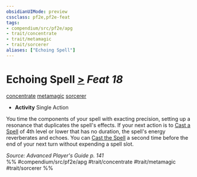 ```yaml
---
obsidianUIMode: preview
cssclass: pf2e,pf2e-feat
tags:
- compendium/src/pf2e/apg
- trait/concentrate
- trait/metamagic
- trait/sorcerer
aliases: ["Echoing Spell"]
---
```

# Echoing Spell  [>](../../rules/core-rulebook/chapter-9-playing-the-game.md#Actions "Single Action") *Feat 18*  
[concentrate](../../rules/traits/concentrate.md)  [metamagic](../../rules/traits/metamagic.md)  [sorcerer](../../rules/traits/sorcerer.md)  

- **Activity** Single Action

You time the components of your spell with exacting precision, setting up a resonance that duplicates the spell's effects. If your next action is to [Cast a Spell](../../rules/actions/cast-a-spell.md) of 4th level or lower that has no duration, the spell's energy reverberates and echoes. You can [Cast the Spell](../../rules/actions/cast-a-spell.md) a second time before the end of your next turn without expending a spell slot.

*Source: Advanced Player's Guide p. 141*  
%% #compendium/src/pf2e/apg #trait/concentrate #trait/metamagic #trait/sorcerer %%